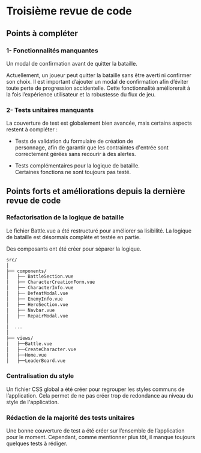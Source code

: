 # **Troisième revue de code**

## **Points à compléter**

### 1- Fonctionnalités manquantes

Un modal de confirmation avant de quitter la bataille.

Actuellement, un joueur peut quitter la bataille sans être averti ni confirmer son choix. Il est important d’ajouter un modal de confirmation afin d’éviter toute perte de progression accidentelle. Cette fonctionnalité améliorerait à la fois l’expérience utilisateur et la robustesse du flux de jeu.

### 2- Tests unitaires manquants

La couverture de test est globalement bien avancée, mais certains aspects restent à compléter :

- Tests de validation du formulaire de création de     
  personnage, afin de garantir que les contraintes d'entrée sont correctement gérées sans recourir à des alertes.

- Tests complémentaires pour la logique de bataille.     
  Certaines fonctions ne sont toujours pas testé.


## **Points forts et améliorations depuis la dernière revue de code**

### Refactorisation de la logique de bataille
Le fichier Battle.vue a été restructuré pour améliorer sa lisibilité. La logique de bataille est désormais complète et testée en partie. 

Des composants ont été créer pour séparer la logique.

```md
src/
│
├── components/
│   ├── BattleSection.vue         
│   ├── CharacterCreationForm.vue          
│   ├── CharacterInfo.vue          
│   ├── DefeatModal.vue        
│   ├── EnemyInfo.vue
│   ├── HeroSection.vue 
│   ├── Navbar.vue
│   ├── RepairModal.vue         
│  
│  ...
│  
├── views/ 
│   ├──Battle.vue
│   ├──CreateCharacter.vue
│   ├──Home.vue
│   ├──LeaderBoard.vue

```

### Centralisation du style
Un fichier CSS global a été créer pour regrouper les styles communs de l’application. Cela permet de ne pas créer trop de redondance au niveau du style de l'application.

### Rédaction de la majorité des tests unitaires
Une bonne couverture de test a été créer sur l’ensemble de l’application pour le moment. Cependant, comme mentionner plus tôt, il manque toujours quelques tests à rédiger.